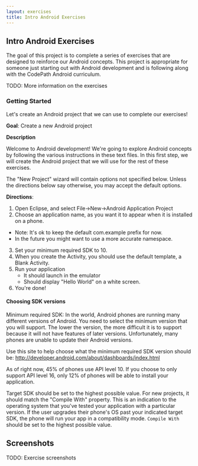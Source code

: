 ```yaml
---
layout: exercises
title: Intro Android Exercises
---
```


## Intro Android Exercises

The goal of this project is to complete a series of exercises that are designed to reinforce our Android concepts. This project is appropriate for someone just starting out with Android development and is following along with the CodePath Android curriculum.

TODO: More information on the exercises

### Getting Started

Let's create an Android project that we can use to complete our exercises!

**Goal**: Create a new Android project

**Description**

Welcome to Android development!  We're going to explore Android concepts by following the various instructions in these text files.  In this first step, we will create the Android project that we will use for the rest of these exercises.

The "New Project" wizard will contain options not specified below.  Unless the directions below say otherwise, you may accept the default options.

**Directions**:

1. Open Eclipse, and select File->New->Android Application Project
2. Choose an application name, as you want it to appear when it is installed on a phone.
  - Note: It's ok to keep the default com.example prefix for now.
  - In the future you might want to use a more accurate namespace.
3. Set your minimum required SDK to 10.
4. When you create the Activity, you should use the default template, a Blank Activity.
4. Run your application
   - It should launch in the emulator
   - Should display "Hello World" on a white screen.
5. You're done!

#### Choosing SDK versions

Minimum required SDK: In the world, Android phones are running many different versions of Android. You need to select the minimum version that you will support. The lower the version, the more difficult it is to support because it will not have features of later versions. Unfortunately, many phones are unable to update their Android versions.

Use this site to help choose what the minimum required SDK version should be: http://developer.android.com/about/dashboards/index.html

As of right now, 45% of phones use API level 10. If you choose to only support API level 16, only 12% of phones will be able to install your application.

Target SDK should be set to the highest possible value. For new projects, it should match the "Compile With" property. This is an indication to the operating system that you've tested your application with a particular version. If the user upgrades their phone's OS past your indicated target SDK, the phone will run your app in a compatibility mode. `Compile With` should be set to the highest possible value.

## Screenshots

TODO: Exercise screenshots